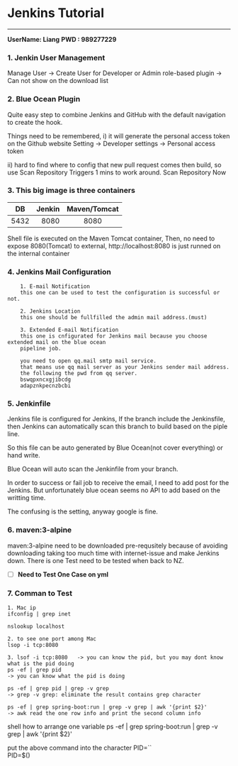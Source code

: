 # Jenkins Tutorial

------
**UserName: Liang**
**PWD     : 989277229**

### 1. Jenkin User Management
Manage User -> 
	Create User for Developer or Admin
role-based plugin -> 
	Can not show on the download list
	
### 2. Blue Ocean Plugin
Quite easy step to combine Jenkins and GitHub with the default navigation to create the hook.

Things need to be remembered, 
	i) it will generate the personal access token on the Github website
		Setting -> Developer settings -> Personal access token

   ii) hard to find where to config that new pull request comes then build, 
   		so use Scan Repository Triggers 1 mins to work around. Scan Repository Now
   
### 3. This big image is three containers

 | DB        | Jenkin   |  Maven/Tomcat  |
| --------   | -----:   | :----:         |
|   5432     | 8080     |        8080    |

Shell file is executed on the Maven Tomcat container, 
Then, no need to expose 8080(Tomcat) to external, 
http://localhost:8080 is just runned on the internal container

### 4. Jenkins Mail Configuration
		1. E-mail Notification 
		this one can be used to test the configuration is successful or not.

		2. Jenkins Location
		this one should be fullfilled the admin mail address.(must)

		3. Extended E-mail Notification
		this one is cnfigurated for Jenkins mail because you choose extended mail on the blue ocean
		pipeline job.
	
		you need to open qq.mail smtp mail service.
		that means use qq mail server as your Jenkins sender mail address.
		the following the pwd from qq server.
		bswqpxncxgjibcdg
		adapznkpecnzbcbi

### 5. Jenkinfile
Jenkins file is configured for Jenkins,
If the branch include the Jenkinsfile, then Jenkins can automatically scan this branch to build based on the piple line.

So this file can be auto generated by Blue Ocean(not cover everything) or hand write.

Blue Ocean will auto scan the Jenkinfile from your branch.

In order to success or fail job to receive the email, I need to add post for the Jenkins.
But unfortunately blue ocean seems no API to add based on the writting time.

The confusing is the setting, anyway google is fine.

### 6. maven:3-alpine
maven:3-alpine need to be downloaded pre-requsitely because of avoiding downloading taking
too much time with internet-issue and make Jenkins down.
There is one Test need to be tested when back to NZ.

- [ ] **Need to Test One Case on yml**

### 7. Comman to Test
    1. Mac ip
    ifconfig | grep inet

    nslookup localhost

    2. to see one port among Mac 
    lsop -i tcp:8080

    3. lsof -i tcp:8080   -> you can know the pid, but you may dont know what is the pid doing
    ps -ef | grep pid  
	-> you can know what the pid is doing

    ps -ef | grep pid | grep -v grep 
	-> grep -v grep: eliminate the result contains grep character

    ps -ef | grep spring-boot:run | grep -v grep | awk '{print $2}' 
	-> awk read the one row info and print the second column info


shell how to arrange one variable
ps -ef | grep spring-boot:run | grep -v grep | awk '{print $2}'

put the above command into the character
PID=``  
PID=$()
